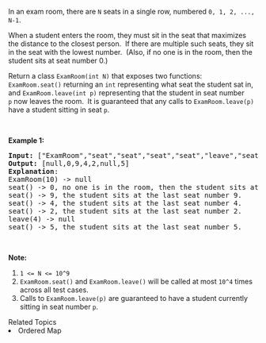 <p>In an exam room, there are <code>N</code> seats in a single row, numbered <code>0, 1, 2, ..., N-1</code>.</p>

<p>When a student enters the room, they must sit in the seat that maximizes the distance to the closest person.&nbsp; If there are multiple such seats, they sit in the seat with the lowest number.&nbsp; (Also, if no one is in the room, then the student sits at seat number 0.)</p>

<p>Return a class <code>ExamRoom(int N)</code>&nbsp;that exposes two functions: <code>ExamRoom.seat()</code>&nbsp;returning an <code>int</code>&nbsp;representing what seat the student sat in, and <code>ExamRoom.leave(int p)</code>&nbsp;representing that the student in seat number <code>p</code>&nbsp;now leaves the room.&nbsp; It is guaranteed that any calls to <code>ExamRoom.leave(p)</code> have a student sitting in seat <code>p</code>.</p>

<p>&nbsp;</p>

<p><strong>Example 1:</strong></p>

<pre>
<strong>Input: </strong><span id="example-input-1-1">[&quot;ExamRoom&quot;,&quot;seat&quot;,&quot;seat&quot;,&quot;seat&quot;,&quot;seat&quot;,&quot;leave&quot;,&quot;seat&quot;]</span>, <span id="example-input-1-2">[[10],[],[],[],[],[4],[]]</span>
<strong>Output: </strong><span id="example-output-1">[null,0,9,4,2,null,5]</span>
<span><strong>Explanation</strong>:
ExamRoom(10) -&gt; null
seat() -&gt; 0, no one is in the room, then the student sits at seat number 0.
seat() -&gt; 9, the student sits at the last seat number 9.
seat() -&gt; 4, the student sits at the last seat number 4.
seat() -&gt; 2, the student sits at the last seat number 2.
leave(4) -&gt; null
seat() -&gt; 5, the student sits at the last seat number 5.</span>
</pre>

<p><span>​​​​​​​</span></p>

<p><strong>Note:</strong></p>

<ol>
	<li><code>1 &lt;= N &lt;= 10^9</code></li>
	<li><code>ExamRoom.seat()</code> and <code>ExamRoom.leave()</code> will be called at most <code>10^4</code> times across all test cases.</li>
	<li>Calls to <code>ExamRoom.leave(p)</code> are guaranteed to have a student currently sitting in seat number <code>p</code>.</li>
</ol>
<div><div>Related Topics</div><div><li>Ordered Map</li></div></div>